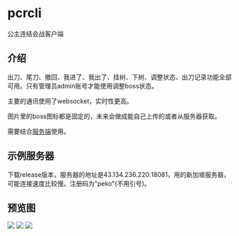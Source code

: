# pcrcli

公主连结会战客户端

## 介绍

出刀、尾刀、撤回、我进了、我出了、挂树、下树、调整状态、出刀记录功能全部可用。只有管理员admin账号才能使用调整boss状态。

主要的通讯使用了websocket，实时性更高。

图片里的boss图标都是固定的，未来会做成能自己上传的或者从服务器获取。

需要结合[服务端](https://github.com/NaitoSama/pcrclanbattle_server)使用。

## 示例服务器

下载release版本，服务器的地址是43.134.236.220:18081，用的新加坡服务器，可能连接速度比较慢。注册码为"peko"(不用引号)。

## 预览图

![](https://files.catbox.moe/pb5oll.jpg)
![](https://files.catbox.moe/c8uhmq.jpg)
![](https://files.catbox.moe/9rf3x3.jpg)